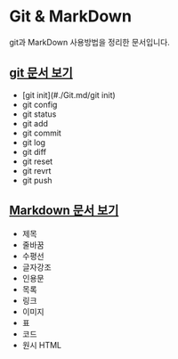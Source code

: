 # Git & MarkDown
git과 MarkDown 사용방법을 정리한 문서입니다.
## [git 문서 보기](./Git.md)
- [git init](#./Git.md/git init)
- git config
- git status
- git add
- git commit
- git log
- git diff
- git reset
- git revrt
- git push
## [Markdown 문서 보기](./MarkDown.md)
- 제목
- 줄바꿈
- 수평선
- 글자강조
- 인용문
- 목록
- 링크
- 이미지
- 표
- 코드
- 원시 HTML
